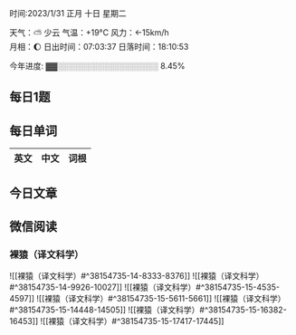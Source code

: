 

时间:2023/1/31 正月 十日 星期二

天气：⛅️  少云 气温：+19°C 风力：←15km/h  
月相：🌔 日出时间：07:03:37 日落时间：18:10:53

今年进度: ▓▓░░░░░░░░░░░░░░░░░░ 8.45%


## 每日1题


## 每日单词

| 英文       | 中文       |词根|
| ---------- | ---------- | ---|


## 今日文章



## 微信阅读

<!-- start of weread -->

### 裸猿（译文科学）
![[裸猿（译文科学）#^38154735-14-8333-8376]]
![[裸猿（译文科学）#^38154735-14-9926-10027]]
![[裸猿（译文科学）#^38154735-15-4535-4597]]
![[裸猿（译文科学）#^38154735-15-5611-5661]]
![[裸猿（译文科学）#^38154735-15-14448-14505]]
![[裸猿（译文科学）#^38154735-15-16382-16453]]
![[裸猿（译文科学）#^38154735-15-17417-17445]]

<!-- end of weread -->
